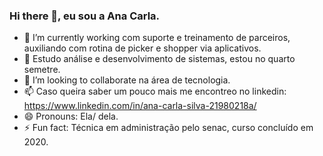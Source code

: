 ### Hi there 👋,  eu sou a Ana Carla.

- 🔭 I’m currently working  com suporte e treinamento de parceiros, auxiliando com rotina de picker e shopper via aplicativos.
- 🌱 Estudo análise e desenvolvimento de sistemas, estou no quarto semetre.
- 👯 I’m looking to collaborate  na área de tecnologia.
- 📫 Caso queira saber um pouco mais me encontreo no linkedin: https://www.linkedin.com/in/ana-carla-silva-21980218a/
- 😄 Pronouns:  Ela/ dela.
- ⚡ Fun fact:  Técnica em administração pelo senac, curso concluído em 2020.
